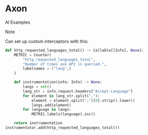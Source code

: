 # Axon

AI Examples

> [!NOTE]
> Can set up custom interceptors with this:
> 
> ```python
> def http_requested_languages_total() -> Callable[[Info], None]:
>     METRIC = Counter(
>         "http_requested_languages_total",
>         "Number of times ask API is queried.",
>         labelnames = ("lang",)
>     )
> 
>     def instrumentation(info: Info) -> None:
>         langs = set()
>         lang_str = info.request.headers["Accept-Language"]
>         for element in lang_str.split(","):
>             element = element.split(";")[0].strip().lower()
>             langs.add(element)
>         for language in langs:
>             METRIC.labels(language).inc()
> 
>     return instrumentation
> instrumentator.add(http_requested_languages_total())
> ```
